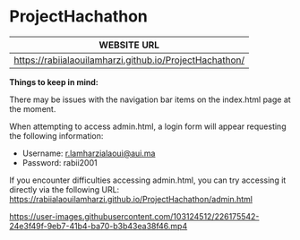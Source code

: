 # ProjectHachathon

| WEBSITE URL | 
| ------------------------------------------------------- |
| https://rabiialaouilamharzi.github.io/ProjectHachathon/ |






**Things to keep in mind:**

There may be issues with the navigation bar items on the index.html page at the moment.

When attempting to access admin.html, a login form will appear requesting the following information:

- Username: r.lamharzialaoui@aui.ma
- Password: rabii2001

If you encounter difficulties accessing admin.html, you can try accessing it directly via the following URL: https://rabiialaouilamharzi.github.io/ProjectHachathon/admin.html

https://user-images.githubusercontent.com/103124512/226175542-24e3f49f-9eb7-41b4-ba70-b3b43ea38f46.mp4

